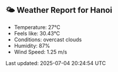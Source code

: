 <!-- WEATHER-START -->
## 🌤 Weather Report for Hanoi

- Temperature: 27°C
- Feels like: 30.43°C
- Conditions: overcast clouds
- Humidity: 87%
- Wind Speed: 1.25 m/s

Last updated: 2025-07-04 20:24:54 UTC
<!-- WEATHER-END -->
